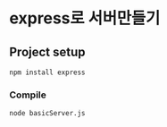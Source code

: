 # express로 서버만들기

## Project setup

```
npm install express
```

### Compile

```
node basicServer.js
```
